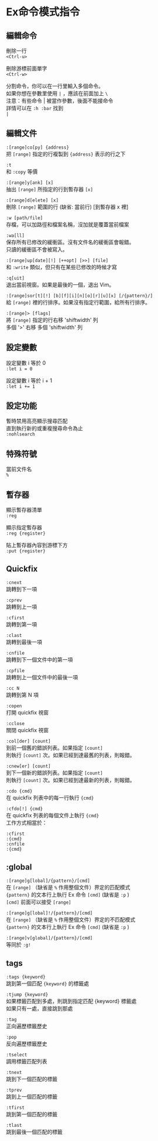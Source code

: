 # Ex命令模式指令

## 編輯命令

刪除一行  
`<Ctrl-u>`

刪除游標前面單字  
`<Ctrl-w>`

分割命令，你可以在一行里輸入多個命令。  
如果你想在參數里使用 `|` ，應該在前面加上 `\`   
注意：有些命令 \| 被當作參數，後面不能接命令  
詳情可以在 `:h :bar` 找到  
`|`

## 編輯文件

`:[range]co[py] {address}`  
把 `[range]` 指定的行複製到 `{address}` 表示的行之下

`:t`  
和 `:copy` 等價

`:[range]y[ank] [x]`  
抽出 `[range]` 所指定的行到暫存器 `[x]`

`:[range]d[elete] [x]`  
刪除 `[range]` 範圍的行 \(缺省: 當前行\) \[到暫存器 x 裡\]

`:w [path/file]`  
存檔，可以加路徑和檔案名稱，沒加就是覆蓋當前檔案

`:wa[ll]`  
保存所有已修改的緩衝區。沒有文件名的緩衝區會報錯。  
只讀的緩衝區不會被寫入。

`:[range]up[date][!] [++opt] [>>] [file]`  
和 `:write` 類似，但只有在某些已修改的時候才寫

`:q[uit]`  
退出當前視窗。如果是最後的一個，退出 Vim。

`:[range]sor[t][!] [b][f][i][n][o][r][u][x] [/{pattern}/]`  
給 `[range]` 裡的行排序。如果沒有指定行範圍，給所有行排序。

`:[range]> [flags]`  
將 `[range]` 指定的行右移 'shiftwidth' 列  
多個 '&gt;' 右移 多個 'shiftwidth' 列

## 設定變數

設定變數 i 等於 0  
`:let i = 0`  
  
設定變數 i 等於 i + 1  
`:let i += 1`  


## 設定功能

暫時禁用高亮顯示搜尋匹配  
直到執行新的或重複搜尋命令為止  
`:nohlsearch`

## 特殊符號

當前文件名  
`%`

## 暫存器

顯示暫存器清單  
`:reg`  
  
顯示指定暫存器  
`:reg {register}`   
  
貼上暫存器內容到游標下方  
`:put {register}` 

## Quickfix

`:cnext`  
跳轉到下一項

`:cprev`  
跳轉到上一項

`:cfirst`  
跳轉到第一項

`:clast`  
跳轉到最後一項

`:cnfile`  
跳轉到下一個文件中的第一項

`:cpfile`  
跳轉到上一個文件中的最後一項

`:cc N`  
跳轉到第 N 項

`:copen`  
打開 quickfix 視窗

`:cclose`  
關閉 quickfix 視窗

`:col[der] [count]`  
到前一個舊的錯誤列表。如果指定 `[count]`  
則執行 `[count]` 次。如果已經到達最舊的列表，則報錯。

`:cnew[er] [count]`  
到下一個新的錯誤列表。如果指定 `[count]`  
則執行 `[count]` 次。如果已經到達最新的列表，則報錯。

`:cdo {cmd}`  
在 quickfix 列表中的每一行執行 `{cmd}`

`:cfdo[!] {cmd}`  
在 quickfix 列表的每個文件上執行 `{cmd}`  
工作方式相當於：

```text
:cfirst
:{cmd}
:cnfile
:{cmd}
```

## :global

`:[range]g[lobal]/{pattern}/[cmd]`  
在 `[range]` （缺省是 `%` 作用整個文件）界定的匹配模式  
`{pattern}` 的文本行上執行 Ex 命令 `[cmd]` \(缺省是 `:p` \)  
`[cmd]` 前面可以接受 `[range]`

`:[range]g[lobal]!/{pattern}/[cmd]`  
在 `[range]` （缺省是 `%` 作用整個文件）界定的不匹配模式  
`{pattern}` 的文本行上執行 Ex 命令 `[cmd]` \(缺省是 `:p` \)

`:[range]v[global]/{pattern}/[cmd]`  
等同於 `:g!`

## tags

`:tags {keyword}`  
跳到第一個匹配 `{keyword}` 的標籤處

`:tjump {keyword}`  
如果標籤匹配到多處，則跳到指定匹配 {keyword} 標籤處  
如果只有一處，直接跳到那處

`:tag`  
正向遍歷標籤歷史

`:pop`  
反向遍歷標籤歷史

`:tselect`  
調用標籤匹配列表

`:tnext`  
跳到下一個匹配的標籤

`:tprev`  
跳到上一個匹配的標籤

`:tfirst`  
跳到第一個匹配的標籤

`:tlast`  
跳到最後一個匹配的標籤

